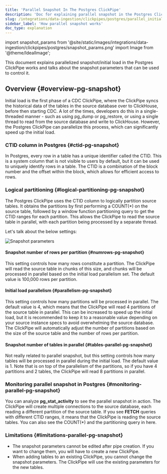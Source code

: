 ```yaml
---
title: 'Parallel Snapshot In The Postgres ClickPipe'
description: 'Doc for explaining parallel snapshot in the Postgres ClickPipe'
slug: /integrations/data-ingestion/clickpipes/postgres/parallel_initial_load
sidebar_label: 'How parallel snapshot works'
doc_type: explanation
---
```


import snapshot_params from '@site/static/images/integrations/data-ingestion/clickpipes/postgres/snapshot_params.png'
import Image from '@theme/IdealImage';

This document explains parallelized snapshot/initial load in the Postgres ClickPipe works and talks about the snapshot parameters that can be used to control it.

## Overview {#overview-pg-snapshot}

Initial load is the first phase of a CDC ClickPipe, where the ClickPipe syncs the historical data of the tables in the source database over to ClickHouse, before then starting CDC. A lot of the times, developers do this in a single-threaded manner - such as using pg_dump or pg_restore, or using a single thread to read from the source database and write to ClickHouse.
However, the Postgres ClickPipe can parallelize this process, which can significantly speed up the initial load.

### CTID column in Postgres {#ctid-pg-snapshot}
In Postgres, every row in a table has a unique identifier called the CTID. This is a system column that is not visible to users by default, but it can be used to uniquely identify rows in a table. The CTID is a combination of the block number and the offset within the block, which allows for efficient access to rows.

### Logical partitioning {#logical-partitioning-pg-snapshot}
The Postgres ClickPipe uses the CTID column to logically partition source tables. It obtains the partitions by first performing a COUNT(*) on the source table, followed by a window function partitioning query to get the CTID ranges for each partition. This allows the ClickPipe to read the source table in parallel, with each partition being processed by a separate thread.

Let's talk about the below settings:

<Image img={snapshot_params} alt="Snapshot parameters" size="md"/>

#### Snapshot number of rows per partition {#numrows-pg-snapshot}

This setting controls how many rows constitute a partition. The ClickPipe will read the source table in chunks of this size, and  chunks will be processed in parallel based on the initial load parallelism set. The default value is 100,000 rows per partition.

#### Initial load parallelism {#parallelism-pg-snapshot}

This setting controls how many partitions will be processed in parallel. The default value is 4, which means that the ClickPipe will read 4 partitions of the source table in parallel. This can be increased to speed up the initial load, but it is recommended to keep it to a reasonable value depending on your source instance specs to avoid overwhelming the source database. The ClickPipe will automatically adjust the number of partitions based on the size of the source table and the number of rows per partition.

#### Snapshot number of tables in parallel {#tables-parallel-pg-snapshot}

Not really related to parallel snapshot, but this setting controls how many tables will be processed in parallel during the initial load. The default value is 1. Note that is on top of the parallelism of the partitions, so if you have 4 partitions and 2 tables, the ClickPipe will read 8 partitions in parallel.

### Monitoring parallel snapshot in Postgres {#monitoring-parallel-pg-snapshot}

You can analyze **pg_stat_activity** to see the parallel snapshot in action. The ClickPipe will create multiple connections to the source database, each reading a different partition of the source table. If you see **FETCH** queries with different CTID ranges, it means that the ClickPipe is reading the source tables. You can also see the COUNT(*) and the partitioning query in here.

### Limitations {#limitations-parallel-pg-snapshot}

- The snapshot parameters cannot be edited after pipe creation. If you want to change them, you will have to create a new ClickPipe.
- When adding tables to an existing ClickPipe, you cannot change the snapshot parameters. The ClickPipe will use the existing parameters for the new tables.
